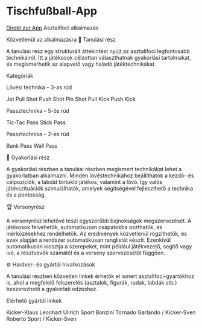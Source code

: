 # Tischfußball-App

[Direkt zur App](https://tischfussball-app.vercel.app/)
Asztalifoci alkalmazás




Közvetlenül az alkalmazásra
🧠 Tanulási rész




A tanulási rész egy strukturált áttekintést nyújt az asztalifoci legfontosabb technikáiról.
Itt a játékosok célzottan választhatnak gyakorlási tartalmakat, és megismerhetik az alapvető vagy haladó játéktechnikákat.




Kategóriák




Lövési technika – 3-as rúd

Jet
Pull Shot
Push Shot
Pin Shot
Pull Kick
Push Kick



Passztechnika – 5-ös rúd

Tic-Tac Pass
Stick Pass



Passztechnika – 2-es rúd

Bank Pass
Wall Pass



🎯 Gyakorlási rész




A gyakorlási részben a tanulási részben megismert technikákat lehet a gyakorlatban alkalmazni.
Minden lövéstechnikához beállíthatók a kezdő- és célpozíciók, a labdát birtokló játékos, valamint a lövő.
Így valós játékszituációk szimulálhatók, amelyek segítségével fejleszthető a technika és a pontosság.




🏆 Versenyrész




A versenyrész lehetővé teszi egyszerűbb bajnokságok megszervezését.
A játékosok felvehetők, automatikusan csapatokba oszthatók, és mérkőzésekhez rendelhetők.
Az eredmények közvetlenül rögzíthetők, és ezek alapján a rendszer automatikusan ranglistát készít.
Ezenkívül automatikusan kiosztja a szerepeket, mint például játékvezető, segítő vagy ivó, a résztvevők számától és a verseny szervezésétől függően.




⚙️ Hardver- és gyártói hivatkozások




A tanulási részben közvetlen linkek érhetők el ismert asztalifoci-gyártókhoz is,
ahol a megfelelő felszerelés (asztalok, figurák, rudak, labdák stb.) beszerezhető a gyakorlati edzéshez.




Elérhető gyártói linkek

Kicker-Klaus
Leonhart
Ullrich Sport
Bonzini
Tornado
Garlando / Kicker-Sven
Roberto Sport / Kicker-Sven
